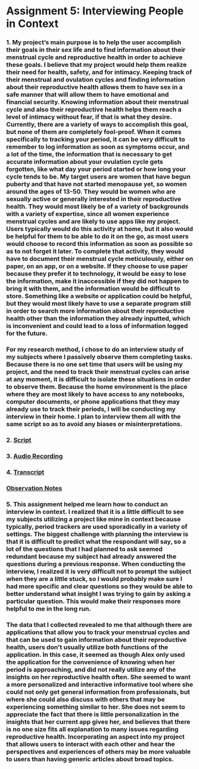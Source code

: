 # Assignment 5: Interviewing People in Context

### 1. My project’s main purpose is to help the user accomplish their goals in their sex life and to find information about their menstrual cycle and reproductive health in order to achieve these goals. I believe that my project would help them realize their need for health, safety, and for intimacy. Keeping track of their menstrual and ovulation cycles and finding information about their reproductive health allows them to have sex in a safe manner that will allow them to have emotional and financial security. Knowing information about their menstrual cycle and also their reproductive health helps them reach a level of intimacy without fear, if that is what they desire. Currently, there are a variety of ways to accomplish this goal, but none of them are completely fool-proof. When it comes specifically to tracking your period, it can be very difficult to remember to log information as soon as symptoms occur, and a lot of the time, the information that is necessary to get accurate information about your ovulation cycle gets forgotten, like what day your period started or how long your cycle tends to be. My target users are women that have begun puberty and that have not started menopause yet, so women around the ages of 13-50. They would be women who are sexually active or generally interested in their reproductive health. They would most likely be of a variety of backgrounds with a variety of expertise, since all women experience menstrual cycles and are likely to use apps like my project. Users typically would do this activity at home, but it also would be helpful for them to be able to do it on the go, as most users would choose to record this information as soon as possible so as to not forget it later. To complete that activity, they would have to document their menstrual cycle meticulously, either on paper, on an app, or on a website. If they choose to use paper because they prefer it to technology, it would be easy to lose the information, make it inaccessible if they did not happen to bring it with them, and the information would be difficult to store. Something like a website or application could be helpful, but they would most likely have to use a separate program still in order to search more information about their reproductive health other than the information they already inputted, which is inconvenient and could lead to a loss of information logged for the future. 
### For my research method, I chose to do an interview study of my subjects where I passively observe them completing tasks. Because there is no one set time that users will be using my project, and the need to track their menstrual cycles can arise at any moment, it is difficult to isolate these situations in order to observe them. Because the home environment is the place where they are most likely to have access to any notebooks, computer documents, or phone applications that they may already use to track their periods, I will be conducting my interview in their home. I plan to interview them all with the same script so as to avoid any biases or misinterpretations. 
### 2. [Script](https://docs.google.com/document/d/1FfK4h1H6XFn4JqrN_5ggXSqYQr0wzF8aykuZ-fG9Vs4/edit?usp=sharing)
### 3. [Audio Recording](https://drive.google.com/file/d/1uY1dllpx9jqQ4UMsB2E0F4Uw0RynRL2h/view?usp=sharing) 
### 4. [Transcript](https://otter.ai/s/3Dm6ic4vQc-c1g1Z7yD5bA)
###    [Observation Notes](https://docs.google.com/document/d/1uOAITr5RHDjLzJUOo8ypgedhS_kGVMxFyGD1ERgEEbE/edit?usp=sharing)
### 5. This assignment helped me learn how to conduct an interview in context. I realized that it is a little difficult to see my subjects utilizing a project like mine in context because typically, period trackers are used sporadically in a variety of settings. The biggest challenge with planning the interview is that it is difficult to predict what the respondant will say, so a lot of the questions that I had planned to ask seemed redundant because my subject had already answered the questions during a previous response. When conducting the interview, I realized it is very difficult not to prompt the subject when they are a little stuck, so I would probably make sure I had more specific and clear questions so they would be able to better understand what insight I was trying to gain by asking a particular question. This would make their responses more helpful to me in the long run. 
###   The data that I collected revealed to me that although there are applications that allow you to track your menstrual cycles and that can be used to gain information about their reproductive health, users don't usually utilize both functions of the application. In this case, it seemed as though Alex only used the application for the convenience of knowing when her period is approaching, and did not really utilize any of the insights on her reproductive health often. She seemed to want a more personalized and interactive informative tool where she could not only get general information from professionals, but where she could also discuss with others that may be experiencing something similar to her. She does not seem to appreciate the fact that there is little personalization in the insights that her current app gives her, and believes that there is no one size fits all explanation to many issues regarding reproductive health. Incorporating an aspect into my project that allows users to interact with each other and hear the perspectives and experiences of others may be more valuable to users than having generic articles about broad topics. 
